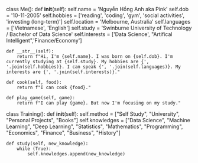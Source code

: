 class Me():
    def __init__(self):
        self.name = 'Nguyễn Hồng Anh aka Pink'
        self.dob = '10-11-2005'
        self.hobbies = ['reading', 'coding', 'gym', 'social activities', 'investing (long-term)']
        self.location = 'Melbourne, Australia'
        self.languages = ['Vietnamese', 'English']
        self.study = 'Swinburne University of Technology / Bachelor of Data Science'
        self.interests = ['Data Science', "Artifical Intelligent",'Finance/Economy']
        
    def __str__(self):
        return f"Hi, I'm {self.name}. I was born on {self.dob}. I'm currently studying at {self.study}. My hobbies are {', '.join(self.hobbies)}. I can speak {', '.join(self.languages)}. My interests are {', '.join(self.interests)}."
    
    def cook(self, food):
        return f"I can cook {food}."
    
    def play_game(self, game):
        return f"I can play {game}. But now I'm focusing on my study."
    
class Training():
    def __init__(self):
        self.method = ["Self Study", "University", "Personal Projects", "Books"]
        self.knowledges = ["Data Science", "Machine Learning", "Deep Learning", "Statistics", "Mathematics", "Programming", "Economics", "Finance", "Business", "History"]
    
    def study(self, new_knowledge):
        while (True):
            self.knowledges.append(new_knowledge)
        
